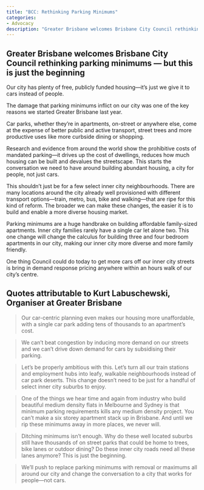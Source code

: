 ```yaml
---
title: "BCC: Rethinking Parking Minimums"
categories:
- Advocacy
description: "Greater Brisbane welcomes Brisbane City Council rethinking parking minimums — but this is just the beginning"
---
```


## Greater Brisbane welcomes Brisbane City Council rethinking parking minimums — but this is just the beginning

Our city has plenty of free, publicly funded housing—it’s just we give it to cars instead of people.

The damage that parking minimums inflict on our city was one of the key reasons we started Greater Brisbane last year.

Car parks, whether they’re in apartments, on-street or anywhere else, come at the expense of better public and active transport, street trees and more productive uses like more curbside dining or shopping.

Research and evidence from around the world show the prohibitive costs of mandated parking—it drives up the cost of dwellings, reduces how much housing can be built and devalues the streetscape. This starts the conversation we need to have around building abundant housing, a city for people, not just cars.

This shouldn’t just be for a few select inner city neighbourhoods. There are many locations around the city already well provisioned with different transport options—train, metro, bus, bike and walking—that are ripe for this kind of reform. The broader we can make these changes, the easier it is to build and enable a more diverse housing market.

Parking minimums are a huge handbrake on building affordable family-sized apartments. Inner city families rarely have a single car let alone two. This one change will change the calculus for building three and four bedroom apartments in our city, making our inner city more diverse and more family friendly.

One thing Council could do today to get more cars off our inner city streets is bring in demand response pricing anywhere within an hours walk of our city’s centre.

## Quotes attributable to Kurt Labuschewski, Organiser at Greater Brisbane

> Our car-centric planning even makes our housing more unaffordable, with a single car park adding tens of thousands to an apartment’s cost.

> We can’t beat congestion by inducing more demand on our streets and we can’t drive down demand for cars by subsidising their parking.

> Let’s be properly ambitious with this. Let’s turn all our train stations and employment hubs into leafy, walkable neighbourhoods instead of car park deserts. This change doesn’t need to be just for a handful of select inner city suburbs to enjoy.

> One of the things we hear time and again from industry who build beautiful medium density flats in Melbourne and Sydney is that minimum parking requirements kills any medium density project. You can’t make a six storey apartment stack up in Brisbane. And until we rip these minimums away in more places, we never will.

> Ditching minimums isn’t enough. Why do these well located suburbs still have thousands of on street parks that could be home to trees, bike lanes or outdoor dining? Do these inner city roads need all these lanes anymore? This is just the beginning.

> We’ll push to replace parking minimums with removal or maximums all around our city and change the conversation to a city that works for people—not cars.
